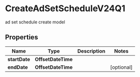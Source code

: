 

# CreateAdSetScheduleV24Q1

ad set schedule create model

## Properties

| Name | Type | Description | Notes |
|------------ | ------------- | ------------- | -------------|
|**startDate** | **OffsetDateTime** |  |  |
|**endDate** | **OffsetDateTime** |  |  [optional] |




